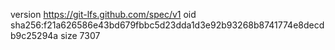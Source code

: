 version https://git-lfs.github.com/spec/v1
oid sha256:f21a626586e43bd679fbbc5d23dda1d3e92b93268b8741774e8decdb9c25294a
size 7307
